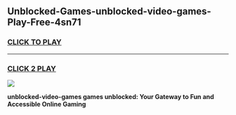 
## Unblocked-Games-unblocked-video-games-Play-Free-4sn71
<h3>
<a href="https://premium76.site?title=unblocked-video-games&ref=23A">CLICK TO PLAY</a></h3>
<hr>

<h3>
<a href="https://premium76.site?title=unblocked-video-games&ref=23A">CLICK 2 PLAY</a>
  
</h3>

<a href="https://premium76.site?title=unblocked-video-games&ref=23A"><img src="https://clearcache.store/games.png"></a>


**unblocked-video-games games unblocked: Your Gateway to Fun and Accessible Online Gaming**
